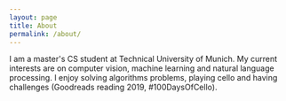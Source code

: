 ```yaml
---
layout: page
title: About
permalink: /about/
---
```


I am a master's CS student at Technical University of Munich. My current interests are on computer vision, machine learning and natural language processing. I enjoy solving algorithms problems, playing cello and having challenges (Goodreads reading 2019, #100DaysOfCello). 
